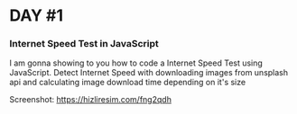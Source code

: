 # DAY #1
### Internet Speed Test in JavaScript

I am gonna showing to you how to code a Internet Speed Test using JavaScript. Detect Internet Speed with downloading images from unsplash api and calculating image download time depending on it's size <br>

Screenshot:
https://hizliresim.com/fng2qdh
